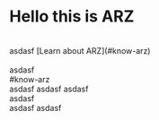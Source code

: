 # Hello this is ARZ

<br/>
asdasf [Learn about ARZ](#know-arz)<br/>
<br/>
asdasf<br/>
#know-arz
<br/>
asdasf
asdasf
asdasf
<br/>
asdasf
<br/>
asdasf
asdasf
<br/>
